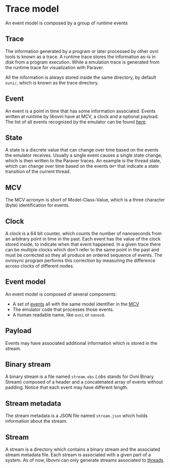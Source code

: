 # Trace model

An event model is composed by a group of runtime events 

## Trace

The information generated by a program or later processed by other ovni tools is
known as a trace. A runtime trace stores the information as-is in disk from a
program execution. While a emulation trace is generated from the runtime trace
for visualization with Paraver.

All the information is always stored inside the same directory, by default
`ovni/`, which is known as the trace directory.

## Event

An event is a point in time that has some information associated. Events written
at runtime by libovni have at MCV, a clock and a optional payload. The list of
all events recognized by the emulator can be found [here](../emulation/events.md).

## State

A state is a discrete value that can change over time based on the events the
emulator receives. Usually a single event causes a single state change, which is
then written to the Paraver traces. An example is the thread state, which can
change over time based on the events `OH*` that indicate a state transition
of the current thread.

## MCV

The MCV acronym is short of Model-Class-Value, which is a three character (byte)
identification for events.

## Clock

A clock is a 64 bit counter, which counts the number of nanoseconds from an
arbitrary point in time in the past. Each event has the value of the clock
stored inside, to indicate when that event happened. In a given trace there can
be multiple clocks which don't refer to the same point in the past and must be
corrected so they all produce an ordered sequence of events. The ovnisync
program performs this correction by measuring the difference across clocks of
different nodes.

## Event model

An event model is composed of several components:

- A set of [events](#event) all with the same model identifier in the
  [MCV](#mcv)
- The emulator code that processes those events.
- A human readable name, like `ovni` or `nanos6`.

## Payload

Events may have associated additional information which is stored in the stream.

## Binary stream

A binary stream is a file named `stream.obs` (.obs stands for Ovni Binary
Stream) composed of a header and a concatenated array of events without padding.
Notice that each event may have different length.

## Stream metadata

The stream metadata is a JSON file named `stream.json` which holds information
about the stream.

## Stream

A stream is a directory which contains a binary stream and the associated stream
metadata file. Each stream is associated with a given part of a system. As of
now, libovni can only generate streams associated to [threads](part-model.md#thread).
